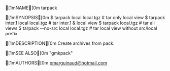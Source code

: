 [1mNAME[0m
    tarpack

[1mSYNOPSIS[0m
      $ tarpack local local.tgz          # tar only local view
      $ tarpack inter.1 local local.tgz  # tar inter.1 & local view
      $ tarpack local.tgz                # tar all views
      $ tarpack --no-src local local.tgz # tar local view without src/local prefix

[1mDESCRIPTION[0m
    Create archives from pack.

[1mSEE ALSO[0m
    "gmkpack"

[1mAUTHORS[0m
    pmarguinaud@hotmail.com

